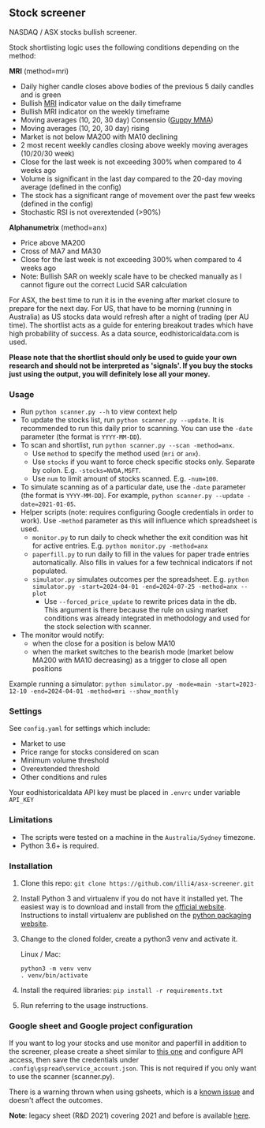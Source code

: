 ## Stock screener

NASDAQ / ASX stocks bullish screener. 

Stock shortlisting logic uses the following conditions depending on the method:

**MRI** (method=mri)
- Daily higher candle closes above bodies of the previous 5 daily candles and is green
- Bullish [MRI](https://tonevays.com/indicator) indicator value on the daily timeframe
- Bullish MRI indicator on the weekly timeframe  
- Moving averages (10, 20, 30 day) Consensio ([Guppy MMA](https://www.investopedia.com/terms/g/guppy-multiple-moving-average.asp))
- Moving averages (10, 20, 30 day) rising
- Market is not below MA200 with MA10 declining
- 2 most recent weekly candles closing above weekly moving averages (10/20/30 week)
- Close for the last week is not exceeding 300% when compared to 4 weeks ago
- Volume is significant in the last day compared to the 20-day moving average (defined in the config)  
- The stock has a significant range of movement over the past few weeks (defined in the config)
- Stochastic RSI is not overextended (>90%)

**Alphanumetrix** (method=anx)
- Price above MA200 
- Cross of MA7 and MA30
- Close for the last week is not exceeding 300% when compared to 4 weeks ago
- Note: Bullish SAR on weekly scale have to be checked manually as I cannot figure out the correct Lucid SAR calculation

For ASX, the best time to run it is in the evening after market closure to prepare for the next day. For US, that have to be morning (running in Australia) as US stocks data would refresh after a night of trading (per AU time). The shortlist acts as a guide for entering breakout trades which have high probability of success. As a data source, eodhistoricaldata.com is used.

**Please note that the shortlist should only be used to guide your own research and should not be interpreted as 'signals'. If you buy the stocks just using the output, you will definitely lose all your money.** 

### Usage  
- Run `python scanner.py --h` to view context help 
- To update the stocks list, run `python scanner.py --update`. It is recommended to run this daily prior to scanning. You can use the `-date` parameter (the format is `YYYY-MM-DD`).   
- To scan and shortlist, run `python scanner.py --scan -method=anx`. 
  - Use `method` to specify the method used (`mri` or `anx`). 
  - Use `stocks` if you want to force check specific stocks only. Separate by colon. E.g. `-stocks=NVDA,MSFT`. 
  - Use `num` to  limit amount of stocks scanned. E.g. `-num=100`. 
- To simulate scanning as of a particular date, use the `-date` parameter (the format is `YYYY-MM-DD`). For example, `python scanner.py --update -date=2021-01-05`.
- Helper scripts (note: requires configuring Google credentials in order to work). Use `-method` parameter as this will influence which spreadsheet is used. 
   - `monitor.py` to run daily to check whether the exit condition was hit for active entries. E.g. `python monitor.py -method=anx`
   - `paperfill.py` to run daily to fill in the values for paper trade entries automatically. Also fills in values for a few technical indicators if not populated. 
   - `simulator.py` simulates outcomes per the spreadsheet. E.g. `python simulator.py -start=2024-04-01 -end=2024-07-25 -method=anx --plot`  
     - Use `--forced_price_update` to rewrite prices data in the db.  
  This argument is there because the rule on using market conditions was already integrated in methodology and used for the stock selection with scanner.  
- The monitor would notify: 
  - when the close for a position is below MA10 
  - when the market switches to the bearish mode (market below MA200 with MA10 decreasing) as a trigger to close all open positions

Example running a simulator: 
`python simulator.py -mode=main -start=2023-12-10 -end=2024-04-01 -method=mri --show_monthly`

### Settings 
See `config.yaml` for settings which include:
- Market to use 
- Price range for stocks considered on scan
- Minimum volume threshold  
- Overextended threshold
- Other conditions and rules

Your eodhistoricaldata API key must be placed in `.envrc` under variable `API_KEY`

### Limitations
- The scripts were tested on a machine in the `Australia/Sydney` timezone.
- Python 3.6+ is required.

### Installation

1. Clone this repo: `git clone https://github.com/illi4/asx-screener.git`
2. Install Python 3 and virtualenv if you do not have it installed yet. The easiest way is to download and install from the [official website](https://www.python.org/downloads/). Instructions to install virtualenv are published on the [python packaging website](https://packaging.python.org/guides/installing-using-pip-and-virtual-environments/). 
3. Change to the cloned folder, create a python3 venv and activate it. 
    
    Linux / Mac: 
    ```
    python3 -m venv venv
    . venv/bin/activate
    ```
   
4. Install the required libraries: `pip install -r requirements.txt` 
5. Run referring to the usage instructions. 
 

### Google sheet and Google project configuration 
If you want to log your stocks and use monitor and paperfill in addition to the screener, please create a sheet similar to [this one](https://docs.google.com/spreadsheets/d/12uNaLya_qiQbT4NDbTaaQr0Y2sDbfDmEZDhvlzTRyjc/edit?usp=sharing) and configure API access, then save the credentials under `.config\gspread\service_account.json`. 
This is not required if you only want to use the scanner (scanner.py). 

There is a warning thrown when using gsheets, which is a [known issue](https://github.com/burnash/gspread/issues/1348) and doesn't affect the outcomes. 

**Note**: legacy sheet (R&D 2021) covering 2021 and before is available [here](https://docs.google.com/spreadsheets/d/1luuTn-wRsa2IXkaLTB-3FGlev6gJy6fnO0uQfqnHjRI/edit?usp=sharing).
